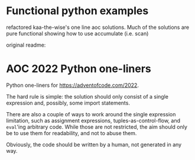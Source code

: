 # Functional python examples

refactored kaa-the-wise's one line aoc solutions. Much of the solutions are pure functional showing how to use accumulate (i.e. scan)

original readme:

# AOC 2022 Python one-liners

Python one-liners for https://adventofcode.com/2022.

The hard rule is simple: the solution should only consist of a single expression and, possibly, some import statements.

There are also a couple of ways to work around the single expression limitation, such as assignment expressions, tuples-as-control-flow, and `eval`'ing arbitrary code. While those are not restricted, the aim should only be to use them for readability, and not to abuse them.

Obviously, the code should be written by a human, not generated in any way.

